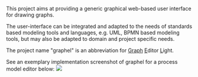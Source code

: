 This project aims at providing a generic graphical web-based user interface for drawing graphs.

The user-interface can be integrated and adapted to the needs of standards based modeling tools and languages, e.g. UML, BPMN based modeling tools, but may also be adapted to domain and project specific needs.

The project name "graphel" is an abbreviation for <u>Graph</u> <u>E</u>ditor <u>L</u>ight.

See an exemplary implementation screenshot of graphel for a process model editor below:
<img src='http://2.bp.blogspot.com/-6og9a4YH-DM/UWMWyVJqjYI/AAAAAAAAA9M/dhjiFx4t-Z4/s640/Selection_020.png' />

